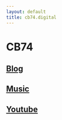 ```yaml
---
layout: default
title: cb74.digital
---
```

# CB74

## [Blog](/blog/index.html)

## [Music](/music.md)

## [Youtube](https://www.youtube.com/watch?v=N29Kfyv9CQ8)
